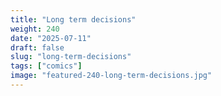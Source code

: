 ```yaml
---
title: "Long term decisions"
weight: 240
date: "2025-07-11"
draft: false
slug: "long-term-decisions"
tags: ["comics"]
image: "featured-240-long-term-decisions.jpg"
---
```

